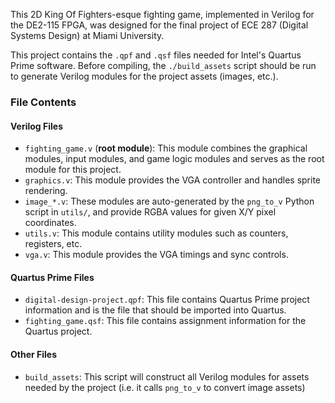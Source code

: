 This 2D King Of Fighters-esque fighting game, implemented in Verilog for the
DE2-115 FPGA, was designed for the final project of ECE 287 (Digital Systems
Design) at Miami University.

This project contains the `.qpf` and `.qsf` files needed for Intel's Quartus
Prime software.  Before compiling, the `./build_assets` script should be run to
generate Verilog modules for the project assets (images, etc.).

### File Contents

#### Verilog Files

- `fighting_game.v` (**root module**): This module combines the graphical modules, input modules, and game logic modules and serves as the root module for this project.
- `graphics.v`: This module provides the VGA controller and handles sprite rendering.
- `image_*.v`: These modules are auto-generated by the `png_to_v` Python script in `utils/`, and provide RGBA values for given X/Y pixel coordinates.
- `utils.v`: This module contains utility modules such as counters, registers, etc.
- `vga.v`: This module provides the VGA timings and sync controls.

#### Quartus Prime Files

- `digital-design-project.qpf`: This file contains Quartus Prime project information and is the file that should be imported into Quartus.
- `fighting_game.qsf`: This file contains assignment information for the Quartus project.

#### Other Files

- `build_assets`: This script will construct all Verilog modules for assets needed by the project (i.e. it calls `png_to_v` to convert image assets)
